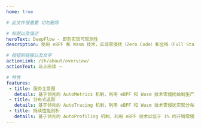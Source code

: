 ```yaml
---
home: true

# 此文件很重要 切勿删除

# 标题以及描述
heroText: DeepFlow - 即刻实现可观测性
description: 使用 eBPF 和 Wasm 技术，实现零侵扰（Zero Code）和全栈（Full Stack）的可观测性，让云基础设施和云原生应用持续创新。

# 按钮的链接以及文字
actionLink: /zh/about/overview/
actionText: 马上阅读 →

# 特性
features:
 - title: 服务全景图
   details: 基于领先的 AutoMetrics 机制，利用 eBPF 和 Wasm 技术零侵扰绘制生产环境全景图，不遗漏任何服务。
 - title: 分布式追踪
   details: 基于领先的 AutoTracing 机制，利用 eBPF 和 Wasm 技术零侵扰实现分布式追踪，不留下任何追踪盲点。
 - title: 持续性能剖析
   details: 基于领先的 AutoProfiling 机制，利用 eBPF 技术以低于 1% 的开销零侵扰采集生产环境进程的性能剖析数据。
---
```

